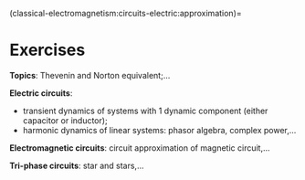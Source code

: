 (classical-electromagnetism:circuits-electric:approximation)=
# Exercises

**Topics**: Thevenin and Norton equivalent;...


**Electric circuits**:
- transient dynamics of systems with 1 dynamic component (either capacitor or inductor);
- harmonic dynamics of linear systems: phasor algebra, complex power,...

**Electromagnetic circuits**: circuit approximation of magnetic circuit,...

**Tri-phase circuits**: star and stars,...

